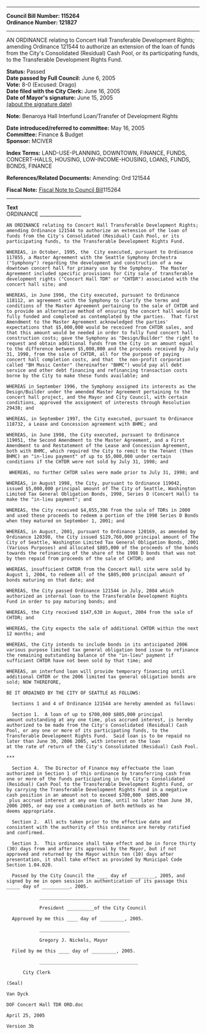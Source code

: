 * * * * *  
  
**Council Bill Number: [](#h0)[](#h2)115264**   
**Ordinance Number: 121827**  
  
* * * * *  
  
AN ORDINANCE relating to Concert Hall Transferable Development Rights; amending Ordinance 121544 to authorize an extension of the loan of funds from the City's Consolidated (Residual) Cash Pool, or its participating funds, to the Transferable Development Rights Fund.  
  
**Status:** Passed   
**Date passed by Full Council:** June 6, 2005   
**Vote:** 8-0 (Excused: Drago)   
**Date filed with the City Clerk:** June 16, 2005   
**Date of Mayor's signature:** June 15, 2005   
[(about the signature date)](/~public/approvaldate.htm)   
  
**Note:** Benaroya Hall Interfund Loan/Transfer of Development Rights  
  
  
**Date introduced/referred to committee:** May 16, 2005   
**Committee:** Finance & Budget   
**Sponsor:** MCIVER   
  
**Index Terms:** LAND-USE-PLANNING, DOWNTOWN, FINANCE, FUNDS, CONCERT-HALLS, HOUSING, LOW-INCOME-HOUSING, LOANS, FUNDS, BONDS, FINANCE  
  
**References/Related Documents:** Amending: Ord 121544  
  
**Fiscal Note:** [Fiscal Note to Council Bill](http://clerk.seattle.gov/~public/fnote/115264.htm)[](#h1)[](#h3)115264  
  
* * * * *  
  
**Text**  
    ORDINANCE _________________  
  
    AN ORDINANCE relating to Concert Hall Transferable Development Rights;  
    amending Ordinance 121544 to authorize an extension of the loan of  
    funds from the City's Consolidated (Residual) Cash Pool, or its  
    participating funds, to the Transferable Development Rights Fund.  
  
    WHEREAS, in October, 1995, the  City executed, pursuant to Ordinance  
    117855, a Master Agreement with the Seattle Symphony Orchestra  
    ("Symphony") regarding the development and construction of a new  
    downtown concert hall for primary use by the Symphony.  The Master  
    Agreement included specific provisions for City sale of transferable  
    development rights ("Concert Hall TDR" or "CHTDR") associated with the  
    concert hall site; and  
  
    WHEREAS, in June 1996, the City executed, pursuant to Ordinance  
    118112, an agreement with the Symphony to clarify the terms and  
    conditions of the Master Agreement pertaining to the sale of CHTDR and  
    to provide an alternative method of ensuring the concert hall would be  
    fully funded and completed as contemplated by the parties.  That first  
    Amendment to the Master Agreement acknowledged the parties'  
    expectations that $5,000,000 would be received from CHTDR sales, and  
    that this amount would be needed in order to fully fund concert hall  
    construction costs; gave the Symphony as "Design/Builder" the right to  
    request and obtain additional funds from the City in an amount equal  
    to the difference between $5,000,000 and the proceeds received by July  
    31, 1998, from the sale of CHTDR, all for the purpose of paying  
    concert hall completion costs, and that  the non-profit corporation  
    called "BH Music Center" (hereinafter "BHMC") would pay all debt  
    service and other debt financing and refinancing transaction costs  
    borne by the City to make these funds available; and  
  
    WHEREAS in September 1996, the Symphony assigned its interests as the  
    Design/Builder under the amended Master Agreement pertaining to the  
    concert hall project, and the Mayor and City Council, with certain  
    conditions, approved the assignment of interests through Resolution  
    29438; and  
  
    WHEREAS, in September 1997, the City executed, pursuant to Ordinance  
    118732, a Lease and Concession agreement with BHMC; and  
  
    WHEREAS, in June 1998, the City executed, pursuant to Ordinance  
    119051, the Second Amendment to the Master Agreement, and a First  
    Amendment to and Restatement of the Lease and Concession Agreement,  
    both with BHMC, which required the City to remit to the Tenant (then  
    BHMC) an "in-lieu payment" of up to $5,000,000 under certain  
    conditions if the CHTDR were not sold by July 31, 1998; and  
  
     WHEREAS, no further CHTDR sales were made prior to July 31, 1998; and  
  
    WHEREAS, in August 1998, the City, pursuant to Ordinance 119042,  
    issued $5,000,000 principal amount of The City of Seattle, Washington  
    Limited Tax General Obligation Bonds, 1998, Series D (Concert Hall) to  
    make the "in-lieu payment"; and  
  
    WHEREAS, the City received $4,055,396 from the sale of TDRs in 2000  
    and used these proceeds to redeem a portion of the 1998 Series D Bonds  
    when they matured on September 1, 2001; and  
  
    WHEREAS, in August, 2001, pursuant to Ordinance 120169, as amended by  
    Ordinance 120398, the City issued $129,760,000 principal amount of The  
    City of Seattle, Washington Limited Tax General Obligation Bonds, 2001  
    (Various Purposes) and allocated $805,000 of the proceeds of the bonds  
    towards the refinancing of the share of the 1998 D bonds that was not  
    by then repaid from proceeds of the sale of CHTDR; and  
  
    WHEREAS, insufficient CHTDR from the Concert Hall site were sold by  
    August 1, 2004, to redeem all of the $805,000 principal amount of  
    bonds maturing on that date; and  
  
    WHEREAS, the City passed Ordinance 121544 in July, 2004 which  
    authorized an internal loan to the Transferable Development Rights  
    Fund in order to pay maturing bonds; and  
  
    WHEREAS, the City received $147,630 in August, 2004 from the sale of  
    CHTDR; and  
  
    WHEREAS, the City expects the sale of additional CHTDR within the next  
    12 months; and  
  
    WHEREAS, the City intends to include bonds in its anticipated 2006  
    various purpose limited tax general obligation bond issue to refinance  
    the remaining outstanding balance of the "in-lieu" payment if  
    sufficient CHTDR have not been sold by that time; and  
  
    WHEREAS, an interfund loan will provide temporary financing until  
    additional CHTDR or the 2006 limited tax general obligation bonds are  
    sold; NOW THEREFORE,  
  
    BE IT ORDAINED BY THE CITY OF SEATTLE AS FOLLOWS:  
  
      Sections 1 and 4 of Ordinance 121544 are hereby amended as follows:  
  
      Section 1.  A loan of up to $700,000 $805,000 principal  
    amount outstanding at any one time, plus accrued interest, is hereby  
    authorized to be made from the City's Consolidated (Residual) Cash  
    Pool, or any one or more of its participating funds, to the  
    Transferable Development Rights Fund.  Said loan is to be repaid no  
    later than June 30, 2006 2005, with interest on the loan  
    at the rate of return of the City's Consolidated (Residual) Cash Pool.  
  
    ***  
  
      Section 4.  The Director of Finance may effectuate the loan  
    authorized in Section 1 of this ordinance by transferring cash from  
    one or more of the funds participating in the City's Consolidated  
    (Residual) Cash Pool to the Transferable Development Rights Fund, or  
    by carrying the Transferable Development Rights Fund in a negative  
    cash position in an amount not to exceed $700,000  $805,000  
     plus accrued interest at any one time, until no later than June 30,  
    2006 2005, or may use a combination of both methods as he  
    deems appropriate.  
  
      Section 2.  All acts taken prior to the effective date and  
    consistent with the authority of this ordinance are hereby ratified  
    and confirmed.  
  
      Section 3.  This ordinance shall take effect and be in force thirty  
    (30) days from and after its approval by the Mayor, but if not  
    approved and returned by the Mayor within ten (10) days after  
    presentation, it shall take effect as provided by Municipal Code  
    Section 1.04.020.  
  
      Passed by the City Council the ____ day of _________, 2005, and  
    signed by me in open session in authentication of its passage this  
    _____ day of __________, 2005.  
  
                _________________________________  
  
                President __________of the City Council  
  
      Approved by me this ____ day of _________, 2005.  
  
                _________________________________  
  
                Gregory J. Nickels, Mayor  
  
      Filed by me this ____ day of _________, 2005.  
  
                ____________________________________  
  
          City Clerk  
  
    (Seal)  
  
    Van Dyck  
  
    DOF Concert Hall TDR ORD.doc  
  
    April 25, 2005  
  
    Version 3b  
